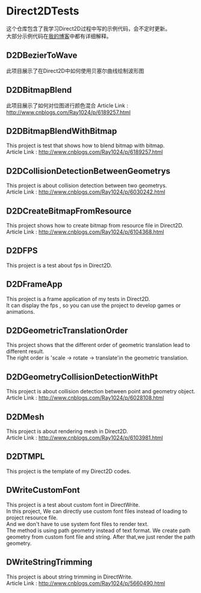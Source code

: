 # Direct2DTests
这个仓库包含了我学习Direct2D过程中写的示例代码，会不定时更新。</br>
大部分示例代码在[我的博客](http://www.cnblogs.com/Ray1024/)中都有详细解释。

## D2DBezierToWave
此项目展示了在Direct2D中如何使用贝塞尔曲线绘制波形图

## D2DBitmapBlend
此项目展示了如何对位图进行颜色混合
Article Link : http://www.cnblogs.com/Ray1024/p/6189257.html

## D2DBitmapBlendWithBitmap
This project is test that shows how to blend bitmap with bitmap.</br>
Article Link : http://www.cnblogs.com/Ray1024/p/6189257.html

## D2DCollisionDetectionBetweenGeometrys
This project is about collision detection between two geometrys.</br>
Article Link : http://www.cnblogs.com/Ray1024/p/6030242.html

## D2DCreateBitmapFromResource
This project shows how to create bitmap from resource file in Direct2D.</br>
Article Link : http://www.cnblogs.com/Ray1024/p/6104368.html

## D2DFPS
This project is a test about fps in Direct2D.

## D2DFrameApp
This project is a frame application of my tests in Direct2D.</br>
It can display the fps , so you can use the project to develop games or animations.

## D2DGeometricTranslationOrder
This project shows that the different order of geometric translation lead to different result.</br>
The right order is 'scale -> rotate -> translate'in the geometric translation.

## D2DGeometryCollisionDetectionWithPt
This project is about collision detection between point and geometry object.</br>
Article Link : http://www.cnblogs.com/Ray1024/p/6028108.html

## D2DMesh
This project is about rendering mesh in Direct2D.</br>
Article Link : http://www.cnblogs.com/Ray1024/p/6103981.html

## D2DTMPL
This project is the template of my Direct2D codes.

## DWriteCustomFont
This project is a test about custom font in DirectWrite.</br>
In this project, We can directly use custom font files instead of loading to project resource file.</br>
And we don't have to use system font files to render text.</br>
The method is using path geometry instead of text format. We create path geometry from custom font file and string. After that,we just render the path geometry.

## DWriteStringTrimming
This project is about string trimming in DirectWrite.</br>
Article Link : http://www.cnblogs.com/Ray1024/p/5660490.html
